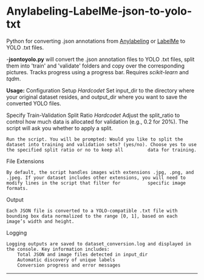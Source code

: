# Anylabeling-LabelMe-json-to-yolo-txt
Python for converting .json annotations from [Anylabeling](https://github.com/vietanhdev/anylabeling) or [LabelMe](https://github.com/wkentaro/labelme) to YOLO .txt files.

-**jsontoyolo.py** will convert the .json annotation files to YOLO .txt files, split them into 'train' and 'validate' folders and copy over the corresponding pictures. 
Tracks progress using a progress bar. Requires *scikit-learn* and *tqdm*.

**Usage:**
Configuration Setup
    *Hardcodet*
    Set input_dir to the directory where your original dataset resides, and output_dir where you want to save the converted YOLO files.

Specify Train-Validation Split Ratio
    *Hardcodet*
    Adjust the split_ratio to control how much data is allocated for validation (e.g., 0.2 for 20%). The script will ask you whether to apply a split.
    
    Run the script. You will be prompted: Would you like to split the dataset into training and validation sets? (yes/no). Choose yes to use the specified split ratio or no to keep all         data for training.

File Extensions
    
    By default, the script handles images with extensions .jpg, .png, and .jpeg. If your dataset includes other extensions, you will need to modify lines in the script that filter for          specific image formats.

Output

    Each JSON file is converted to a YOLO-compatible .txt file with bounding box data normalized to the range [0, 1], based on each image’s width and height.

Logging

    Logging outputs are saved to dataset_conversion.log and displayed in the console. Key information includes:
        Total JSON and image files detected in input_dir
        Automatic discovery of unique labels
        Conversion progress and error messages

---

